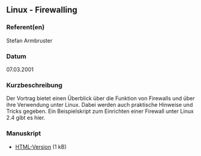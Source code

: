 ## Linux - Firewalling

### Referent(en)

 Stefan Armbruster

### Datum

 07.03.2001

### Kurzbeschreibung

Der Vortrag bietet einen Überblick über die Funktion von Firewalls und über ihre Verwendung unter Linux. Dabei werden auch praktische Hinweise und Tricks gegeben.
Ein Beispielskript zum Einrichten einer Firewall unter Linux 2.4 gibt es hier.

### Manuskript

* [HTML-Version](/download/Vortraege/Linux_Firewall.html) (1 kB)
